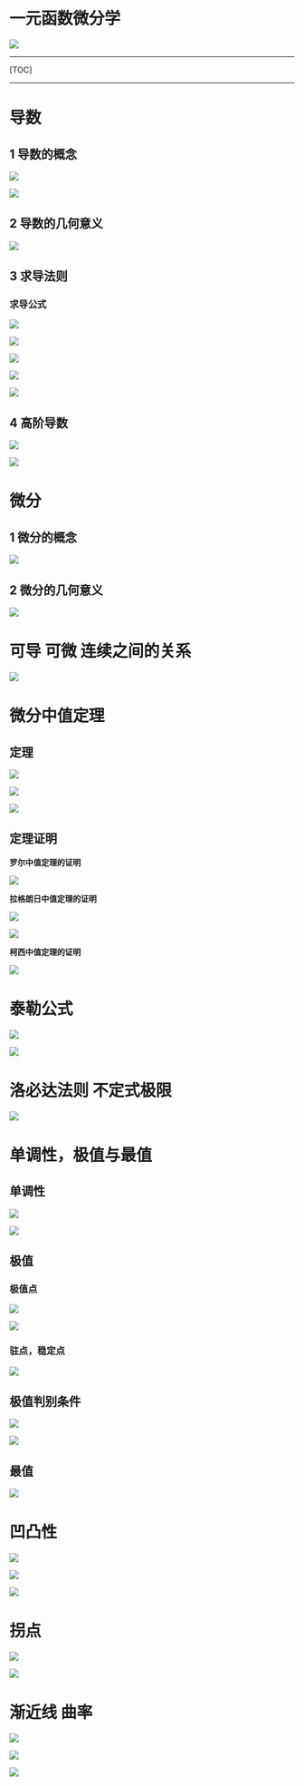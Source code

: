 # 一元函数微分学



![](https://zuti.oss-cn-qingdao.aliyuncs.com/img/20200725151713.png)

------

[TOC]



------



# 导数

## 1 导数的概念

![](https://zuti.oss-cn-qingdao.aliyuncs.com/img/20200725152410.png)

![](https://zuti.oss-cn-qingdao.aliyuncs.com/img/20200725152242.png)

## 2 导数的几何意义

![](https://zuti.oss-cn-qingdao.aliyuncs.com/img/20200725152512.png)

## 3 求导法则

### 求导公式

![](https://zuti.oss-cn-qingdao.aliyuncs.com/img/20200725152723.png)

![](https://zuti.oss-cn-qingdao.aliyuncs.com/img/20200725152806.png)

![](https://zuti.oss-cn-qingdao.aliyuncs.com/img/20200725152909.png)

![](https://zuti.oss-cn-qingdao.aliyuncs.com/img/20200725152917.png)

![](https://zuti.oss-cn-qingdao.aliyuncs.com/img/20200725152927.png)

## 4 高阶导数

![](https://zuti.oss-cn-qingdao.aliyuncs.com/img/20200725153030.png)

![](https://zuti.oss-cn-qingdao.aliyuncs.com/img/20200725153121.png)

# 微分

## 1 微分的概念

![](https://zuti.oss-cn-qingdao.aliyuncs.com/img/20200725153251.png)

## 2 微分的几何意义

![](https://zuti.oss-cn-qingdao.aliyuncs.com/img/20200725153338.png)

# 可导 可微 连续之间的关系

![](https://zuti.oss-cn-qingdao.aliyuncs.com/img/20200725153432.png)

# 微分中值定理

## 定理

![](https://zuti.oss-cn-qingdao.aliyuncs.com/img/20200725153705.png)

![](https://zuti.oss-cn-qingdao.aliyuncs.com/img/20200725154055.png)

![](https://zuti.oss-cn-qingdao.aliyuncs.com/img/20200725153726.png)



## 定理证明

**罗尔中值定理的证明**



![](https://zuti.oss-cn-qingdao.aliyuncs.com/img/20200725153825.png)

**拉格朗日中值定理的证明**



![](https://zuti.oss-cn-qingdao.aliyuncs.com/img/20200725153951.png)

![](https://zuti.oss-cn-qingdao.aliyuncs.com/img/20200725153959.png)

**柯西中值定理的证明**



![](https://zuti.oss-cn-qingdao.aliyuncs.com/img/20200725154221.png)



# 泰勒公式

![](https://zuti.oss-cn-qingdao.aliyuncs.com/img/20200725154356.png)

![](https://zuti.oss-cn-qingdao.aliyuncs.com/img/20200725155421.png)

# 洛必达法则 不定式极限

![](https://zuti.oss-cn-qingdao.aliyuncs.com/img/20200725154628.png)



# 单调性，极值与最值

## 单调性

![](https://zuti.oss-cn-qingdao.aliyuncs.com/img/20200725155124.png)

![](https://zuti.oss-cn-qingdao.aliyuncs.com/img/20200725155221.png)

## 极值

### 极值点

![](https://zuti.oss-cn-qingdao.aliyuncs.com/img/20200725155544.png)

![](https://zuti.oss-cn-qingdao.aliyuncs.com/img/20200725155622.png)

### 驻点，稳定点

![](https://zuti.oss-cn-qingdao.aliyuncs.com/img/20200725155740.png)

## 极值判别条件

![](https://zuti.oss-cn-qingdao.aliyuncs.com/img/20200725155858.png)

![](https://zuti.oss-cn-qingdao.aliyuncs.com/img/20200725155909.png)

## 最值

![](https://zuti.oss-cn-qingdao.aliyuncs.com/img/20200725160050.png)

# 凹凸性 

![](https://zuti.oss-cn-qingdao.aliyuncs.com/img/20200725161342.png)

![](https://zuti.oss-cn-qingdao.aliyuncs.com/img/20200725161435.png)

![](https://zuti.oss-cn-qingdao.aliyuncs.com/img/20200725161508.png)

# 拐点

![](https://zuti.oss-cn-qingdao.aliyuncs.com/img/20200725161629.png)

![](https://zuti.oss-cn-qingdao.aliyuncs.com/img/20200725161636.png)

# 渐近线 曲率

![](https://zuti.oss-cn-qingdao.aliyuncs.com/img/20200725161852.png)

![](https://zuti.oss-cn-qingdao.aliyuncs.com/img/20200725161824.png)



![](https://zuti.oss-cn-qingdao.aliyuncs.com/img/20200725161833.png)
